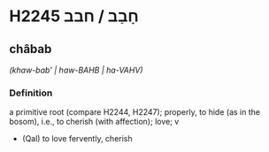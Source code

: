 # H2245 חָבַב / חבב

## châbab

_(khaw-bab' | haw-BAHB | ha-VAHV)_

### Definition

a primitive root (compare H2244, H2247); properly, to hide (as in the bosom), i.e., to cherish (with affection); love; v

- (Qal) to love fervently, cherish
